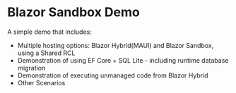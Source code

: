 # Blazor Sandbox Demo

A simple demo that includes:

- Multiple hosting options: Blazor Hybrid(MAUI) and Blazor Sandbox, using a Shared RCL
- Demonstration of using EF Core + SQL Lite - including runtime database migration
- Demonstration of executing unmanaged code from Blazor Hybrid
- Other Scenarios
